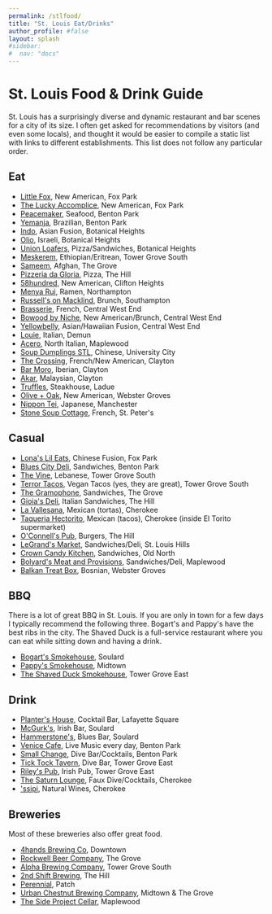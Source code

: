 ```yaml
---
permalink: /stlfood/
title: "St. Louis Eat/Drinks"
author_profile: #false
layout: splash
#sidebar:
#  nav: "docs"
---
```

# St. Louis Food & Drink Guide

St. Louis has a surprisingly diverse and dynamic restaurant and bar scenes for a city of its size. I often get asked for recommendations by visitors (and even some locals), and thought it would be easier to compile a static list with links to different establishments. This list does not follow any particular order.

## Eat

* [Little Fox](https://www.google.com/maps/place/Little+Fox/@38.6079484,-90.2272046,15z/data=!4m2!3m1!1s0x0:0xcff5a1df744b257a?sa=X&ved=2ahUKEwjhpsDb6uj8AhV9kIkEHevuCTgQ_BJ6BAhyEAg), New American, Fox Park
* [The Lucky Accomplice](https://www.google.com/maps/place/The+Lucky+Accomplice/@38.6061982,-90.2253938,17z/data=!3m2!4b1!5s0x87d8b380c61e1755:0xfc191c9e47d126e8!4m6!3m5!1s0x87d8b34a0579dabf:0x9fa4ccf89122bd0c!8m2!3d38.606194!4d-90.2232051!16s%2Fg%2F11k8g5d76s), New American, Fox Park
* [Peacemaker](https://www.google.com/maps/place/Peacemaker+Lobster+%26+Crab/@38.6033514,-90.2176193,17z/data=!3m1!4b1!4m6!3m5!1s0x87d8b384d38bfa13:0x8ab09a425b8980e4!8m2!3d38.6033472!4d-90.2154306!16s%2Fg%2F11b5yypzc6), Seafood, Benton Park
* [Yemanja](https://www.google.com/maps/place/Yemanja+Brasil+Restaurant/@38.6001986,-90.2236649,17z/data=!3m1!4b1!4m6!3m5!1s0x87d8b3889d486e5d:0x571e03f6189f0cea!8m2!3d38.6001944!4d-90.2214762!16s%2Fg%2F1tl8l7lv), Brazilian, Benton Park
* [Indo](https://www.google.com/maps/place/iNDO/@38.6192253,-90.2582764,17z/data=!3m1!4b1!4m6!3m5!1s0x87d8b552366426cf:0x438a03b63dc87615!8m2!3d38.6192211!4d-90.2560877!16s%2Fg%2F11fl42mvf7), Asian Fusion, Botanical Heights
* [Olio](https://www.google.com/maps/place/OLIO/@38.6193602,-90.290562,14z/data=!4m10!1m2!2m1!1solio!3m6!1s0x87d8b4fb1aa0404d:0xa53840f1b15c7c76!8m2!3d38.6193602!4d-90.2555431!15sCgRvbGlvWgYiBG9saW-SARhtZWRpdGVycmFuZWFuX3Jlc3RhdXJhbnTgAQA!16s%2Fg%2F11xfm338h), Israeli, Botanical Heights
* [Union Loafers](https://www.google.com/maps/place/Union+Loafers+Caf%C3%A9+and+Bread+Bakery/@38.619806,-90.2581366,17z/data=!3m1!4b1!4m6!3m5!1s0x87d8b4fb3aea95df:0xcc016ae069955204!8m2!3d38.6198018!4d-90.2559479!16s%2Fg%2F11bw6tg4rj), Pizza/Sandwiches, Botanical Heights
* [Meskerem](https://www.google.com/maps/place/Meskerem+Ethiopian+Restaurant/@38.5987623,-90.2448886,17z/data=!3m1!4b1!4m6!3m5!1s0x87d8b468233ddcb7:0xdf6ed6af5a4e7ce0!8m2!3d38.5987581!4d-90.2426999!16s%2Fg%2F1wj_6kt7), Ethiopian/Eritrean, Tower Grove South
* [Sameem](https://www.google.com/maps/place/Sameem+Afghan+Restaurant+%26+Catering/@38.6269583,-90.2606041,17z/data=!3m1!4b1!4m6!3m5!1s0x87d8b4e15dc0e669:0x547688c8ee3a2024!8m2!3d38.6269541!4d-90.2584154!16s%2Fg%2F1hc6wz2bg), Afghan, The Grove
* [Pizzeria da Gloria](https://www.google.com/maps/place/Pizzeria+da+Gloria/@38.6159342,-90.2770261,17z/data=!3m1!4b1!4m6!3m5!1s0x87d8b52243280aaf:0x8de154d83a3d5b1b!8m2!3d38.6159301!4d-90.2725414!16s%2Fg%2F11hxh4xxjy), Pizza, The Hill
* [58hundred](https://www.google.com/maps/place/58hundred/@38.6072693,-90.2879297,17z/data=!3m1!4b1!4m6!3m5!1s0x87d8b5f4fe59164d:0xe338045dc33e836e!8m2!3d38.6072651!4d-90.285741!16s%2Fg%2F11gvs7xt1y), New American, Clifton Heights
* [Menya Rui](https://www.google.com/maps/place/Menya+Rui/@38.599195,-90.2950449,17z/data=!3m1!4b1!4m6!3m5!1s0x87d8b5db0380a15f:0xaacf254e7ff403a7!8m2!3d38.5991908!4d-90.2928562!16s%2Fg%2F11rjq4n7sw), Ramen, Northampton
* [Russell's on Macklind](https://www.google.com/maps/place/Russell's+on+Macklind/@38.5867181,-90.2866283,17z/data=!3m1!4b1!4m6!3m5!1s0x87d8b5eb993bca65:0x918bb96fb916ec0d!8m2!3d38.5867139!4d-90.2844396!16s%2Fg%2F12hnx4m75), Brunch, Southampton
* [Brasserie](https://www.google.com/maps/place/Brasserie+by+Niche/@38.6400684,-90.2618421,15z/data=!4m2!3m1!1s0x0:0x4ccafbb414987011?sa=X&ved=2ahUKEwig0qHH6-j8AhVSmWoFHa_JDn8Q_BJ6BQiCARAI), French, Central West End
* [Bowood by Niche](https://www.google.com/maps/place/Bowood+by+Niche/@38.6494009,-90.2594221,17z/data=!3m1!4b1!4m6!3m5!1s0x87d8b5fa18522c87:0x6cce3e367845a305!8m2!3d38.6493967!4d-90.2572334!16s%2Fg%2F11s0_q7nzt), New American/Brunch, Central West End
* [Yellowbelly](https://www.google.com/maps/place/Yellowbelly/@38.6435503,-90.263733,17z/data=!3m1!4b1!4m6!3m5!1s0x87d8b5f980d65aab:0x9d9d5b5f0c9dac1f!8m2!3d38.6435461!4d-90.2615443!16s%2Fg%2F11gmcfq3tq), Asian/Hawaiian Fusion, Central West End
* [Louie](https://www.google.com/maps/place/Louie/@38.6384102,-90.3776288,13z/data=!4m10!1m2!2m1!1slouie!3m6!1s0x87d8caa4ebc062e1:0x41e0a64e71aa16a3!8m2!3d38.6384102!4d-90.307591!15sCgVsb3VpZVoHIgVsb3VpZZIBEml0YWxpYW5fcmVzdGF1cmFudJoBJENoZERTVWhOTUc5blMwVkpRMEZuU1VOSE1uQkVZbXRCUlJBQuABAA!16s%2Fg%2F11c60_52m5), Italian, Demun
* [Acero](https://www.google.com/maps/place/Acero/@38.6385338,-90.3776289,13z/data=!4m10!1m2!2m1!1sacero!3m6!1s0x87d8ca8ba9a1071f:0x7e85e00c300a65fe!8m2!3d38.6134742!4d-90.3157934!15sCgVhY2Vyb1oHIgVhY2Vyb5IBEml0YWxpYW5fcmVzdGF1cmFudOABAA!16s%2Fg%2F12xq_rfzd), North Italian, Maplewood
* [Soup Dumplings STL](https://www.google.com/maps/place/Soup+Dumplings+STL/@38.6730951,-90.3485931,17z/data=!3m1!4b1!4m6!3m5!1s0x87df34dd538f2797:0x9eedc4fd3ad7a4a9!8m2!3d38.6730909!4d-90.3464044!16s%2Fg%2F11fy_dtb85), Chinese, University City
* [The Crossing](https://www.google.com/maps/place/The+Crossing/@38.6386575,-90.3776289,13z/data=!4m10!1m2!2m1!1sthe+crossing!3m6!1s0x87d8cb2a85e20317:0xc8369a86925763a4!8m2!3d38.6503903!4d-90.337824!15sCgx0aGUgY3Jvc3NpbmdaDiIMdGhlIGNyb3NzaW5nkgERZnJlbmNoX3Jlc3RhdXJhbnSaASNDaFpEU1VoTk1HOW5TMFZKUTBGblNVTXlhemhNVmtKbkVBReABAA!16s%2Fg%2F1td72jt5), French/New American, Clayton
* [Bar Moro](https://www.google.com/maps/place/Bar+Moro/@38.6427082,-90.3358668,17z/data=!3m1!4b1!4m6!3m5!1s0x87d8cbd4441f7169:0x73dddb6a7b1f4451!8m2!3d38.642704!4d-90.3336781!16s%2Fg%2F11tpbd2whn), Iberian, Clayton
* [Akar](https://www.google.com/maps/place/Akar/@38.6432839,-90.3367878,17z/data=!3m1!4b1!4m6!3m5!1s0x87d8cbd2ebc21ec5:0x975e6509da7b37c!8m2!3d38.6432797!4d-90.3345991!16s%2Fg%2F11flmk5g3v), Malaysian, Clayton
* [Truffles](https://www.google.com/maps/place/Truffles+Butchery/@38.6409682,-90.3701047,17z/data=!3m1!4b1!4m6!3m5!1s0x87d8cb5a6229dacd:0x787c2fc985b02faf!8m2!3d38.640964!4d-90.367916!16s%2Fg%2F11b70h_ptl), Steakhouse, Ladue
* [Olive + Oak](https://www.google.com/maps/place/Olive+%2B+Oak/@38.5931173,-90.3660103,17z/data=!3m1!4b1!4m6!3m5!1s0x87d8cb9444e07839:0x940472683fd5af8b!8m2!3d38.5931132!4d-90.3615256!16s%2Fg%2F11bccjjhwq), New American, Webster Groves
* [Nippon Tei](https://www.google.com/maps/place/Nippon+Tei/@38.5961799,-90.4957507,17z/data=!3m2!4b1!5s0x87d8d3b118f6f925:0x6e985a29d4c184a2!4m6!3m5!1s0x87d8d3b158798eb3:0x21935aaebc4a9947!8m2!3d38.5961757!4d-90.493562!16s%2Fg%2F1vy7h3bd), Japanese, Manchester
* [Stone Soup Cottage](https://www.google.com/maps/place/Stone+Soup+Cottage/@38.7562704,-90.663452,15z/data=!4m2!3m1!1s0x0:0x7516b3a29bd3119b?sa=X&ved=2ahUKEwjw-eXb8ej8AhVUhYkEHWp1DBIQ_BJ6BAh8EAg), French, St. Peter's

## Casual
* [Lona's Lil Eats](https://www.google.com/maps/place/Lona's+Lil+Eats/@38.6102158,-90.2312611,17z/data=!3m1!4b1!4m6!3m5!1s0x87d8b47fccee2a1d:0xa12a5a4a22fc4d33!8m2!3d38.6102117!4d-90.2267764!16s%2Fg%2F11bbt5lxgg), Chinese Fusion, Fox Park
* [Blues City Deli](https://www.google.com/maps/place/Blues+City+Deli/@38.605055,-90.2203622,17z/data=!3m1!4b1!4m6!3m5!1s0x87d8b384724ef015:0x5ad41b58221ee545!8m2!3d38.6050508!4d-90.2181735!16s%2Fg%2F11b77p9tb3), Sandwiches, Benton Park
* [The Vine](https://www.google.com/maps/place/The+Vine+Cafe+and+Market/@38.6003592,-90.2451407,17z/data=!3m1!4b1!4m6!3m5!1s0x87d8b467fda53119:0xaaea96ff7e0297cb!8m2!3d38.600355!4d-90.242952!16s%2Fg%2F1tff3ky0), Lebanese, Tower Grove South
* [Terror Tacos](https://www.google.com/maps/place/Terror+Tacos/@38.5996094,-90.2451444,17z/data=!3m1!4b1!4m6!3m5!1s0x87d8b50f4bea29cb:0xed245cd308a19d02!8m2!3d38.5996052!4d-90.2429557!16s%2Fg%2F11m13f__ng), Vegan Tacos (yes, they are great), Tower Grove South
* [The Gramophone](https://www.google.com/maps/place/The+Gramophone/@38.6272698,-90.2580357,17z/data=!3m1!4b1!4m6!3m5!1s0x87d8b4e697e9987b:0x26565ab14ba4a52!8m2!3d38.6272656!4d-90.255847!16s%2Fg%2F1td7j8f3), Sandwiches, The Grove
* [Gioia's Deli](https://www.google.com/maps/place/Gioia's+Deli/@38.5932348,-90.4338612,12z/data=!4m10!1m2!2m1!1sgioia's+deli!3m6!1s0x87d8b50c3dd067bb:0x5421ed1a22783f44!8m2!3d38.6173995!4d-90.2767997!15sCgxnaW9pYSdzIGRlbGkiA4gBAVoOIgxnaW9pYSdzIGRlbGmSAQRkZWxp4AEA!16s%2Fg%2F1tdylrkk), Italian Sandwiches, The Hill
* [La Vallesana](https://www.google.com/maps/place/La+Vallesana/@38.5940476,-90.2323982,17z/data=!3m1!4b1!4m6!3m5!1s0x87d8b473ec9e66ed:0x63805fb8fd6467ad!8m2!3d38.5940434!4d-90.2302095!16s%2Fg%2F1txfppsr), Mexican (tortas), Cherokee
* [Taqueria Hectorito](https://www.google.com/maps/place/Taqueria+Hectorito/@38.5936076,-90.230809,19z/data=!4m14!1m7!3m6!1s0x87d8b473ec9e66ed:0x63805fb8fd6467ad!2sLa+Vallesana!8m2!3d38.5940434!4d-90.2302095!16s%2Fg%2F1txfppsr!3m5!1s0x87d8b57219d313ad:0x521eb21dcddc5e6f!8m2!3d38.5939255!4d-90.2297973!16s%2Fg%2F11g1krwz59), Mexican (tacos), Cherokee (inside El Torito supermarket)
* [O'Connell's Pub](https://www.google.com/maps/place/O'Connell's+Pub/@38.6183256,-90.2746334,15.25z/data=!4m14!1m7!3m6!1s0x87d8b5db0380a15f:0xaacf254e7ff403a7!2sMenya+Rui!8m2!3d38.5991908!4d-90.2928562!16s%2Fg%2F11rjq4n7sw!3m5!1s0x87d8b50474da9b0b:0xbd8f57ad6cd21a0c!8m2!3d38.6174032!4d-90.2660763!16s%2Fg%2F1ttyx8fd), Burgers, The Hill
* [LeGrand's Market](https://www.google.com/maps/place/Le+Grand's+Market+and+Catering/@38.5910543,-90.3073928,17z/data=!3m1!4b1!4m6!3m5!1s0x87d8ca74ea2fffff:0x25b4e5a8556c3a55!8m2!3d38.5910502!4d-90.3029081!16s%2Fg%2F1tftrmsz), Sandwiches/Deli, St. Louis Hills
* [Crown Candy Kitchen](https://www.google.com/maps/place/Crown+Candy+Kitchen/@38.6513497,-90.2023898,17z/data=!3m1!4b1!4m6!3m5!1s0x87d8b316ce607b8f:0xd396928d923f739b!8m2!3d38.6513456!4d-90.1979051!16zL20vMGJsY20z), Sandwiches, Old North
* [Bolyard's Meat and Provisions](https://www.google.com/maps/place/Bolyard's+Meat+%26+Provisions/@38.6114651,-90.3223289,17z/data=!3m1!4b1!4m6!3m5!1s0x87d8caf564e53059:0xfbcdd89a1080d60e!8m2!3d38.6114609!4d-90.3201402!16s%2Fg%2F11b6dlldqz), Sandwiches/Deli, Maplewood
* [Balkan Treat Box](https://www.google.com/maps/place/Balkan+Treat+Box/@38.5921595,-90.3400574,17z/data=!3m1!4b1!4m6!3m5!1s0x87d8cbefa0efa8ed:0xf5b0abd4d7dabf02!8m2!3d38.5921553!4d-90.3378687!16s%2Fg%2F11gy9d59ms), Bosnian, Webster Groves

## BBQ
There is a lot of great BBQ in St. Louis. If you are only in town for a few days I typically recommend the following three. Bogart's and Pappy's have the best ribs in the city. The Shaved Duck is a full-service restaurant where you can eat while sitting down and having a drink.
* [Bogart's Smokehouse](https://www.google.com/maps/place/Bogart's+Smokehouse/@38.6108859,-90.2048913,17z/data=!3m1!4b1!4m6!3m5!1s0x87d8b3a09d626a37:0x845a464b4ed5fadf!8m2!3d38.6108817!4d-90.2027026!16s%2Fg%2F1hcb3vc7c), Soulard
* [Pappy's Smokehouse](https://www.google.com/maps/place/Pappy's+Smokehouse/@38.6350296,-90.2261752,17z/data=!3m1!4b1!4m6!3m5!1s0x87d8b4a09930e6ab:0xe06663d762f1a9ce!8m2!3d38.6350254!4d-90.2239865!16s%2Fg%2F1tgdtp89), Midtown
* [The Shaved Duck Smokehouse](https://www.google.com/maps/place/The+Shaved+Duck+Smokehouse/@38.6036341,-90.2403547,17z/data=!3m1!4b1!4m6!3m5!1s0x87d8b464f0b1371f:0xd9f5964f3bb68058!8m2!3d38.60363!4d-90.23587!16s%2Fg%2F1td38skw), Tower Grove East

## Drink
* [Planter's House](https://www.google.com/maps/place/Planter's+House/@38.6206996,-90.214236,17z/data=!3m1!4b1!4m6!3m5!1s0x87d8b371dab602bd:0x3b67838c087aae79!8m2!3d38.6206954!4d-90.2120473!16s%2Fg%2F11b6hp4pz_), Cocktail Bar, Lafayette Square
* [McGurk's](https://www.google.com/maps/place/John+D.+McGurk's+Irish+Pub+and+Garden/@38.6025544,-90.2242433,15.25z/data=!4m14!1m7!3m6!1s0x87d8b3889d486e5d:0x571e03f6189f0cea!2sYemanja+Brasil+Restaurant!8m2!3d38.6001944!4d-90.2214762!16s%2Fg%2F1tl8l7lv!3m5!1s0x87d8b39e9cb54451:0x24e1fc7963703e42!8m2!3d38.6076244!4d-90.2099682!16s%2Fm%2F0krllm9), Irish Bar, Soulard
* [Hammerstone's](https://www.google.com/maps/place/Hammerstone's/@38.6025544,-90.2242433,15.25z/data=!4m14!1m7!3m6!1s0x87d8b3889d486e5d:0x571e03f6189f0cea!2sYemanja+Brasil+Restaurant!8m2!3d38.6001944!4d-90.2214762!16s%2Fg%2F1tl8l7lv!3m5!1s0x87d8b3a1e68eb5e3:0x544ee445bcc5d1b4!8m2!3d38.6066605!4d-90.2051703!16s%2Fm%2F0k3f1ps), Blues Bar, Soulard
* [Venice Cafe](https://www.google.com/maps/place/Venice+Caf%C3%A9/@38.601085,-90.2196497,16z/data=!4m14!1m7!3m6!1s0x87d8b3889d486e5d:0x571e03f6189f0cea!2sYemanja+Brasil+Restaurant!8m2!3d38.6001944!4d-90.2214762!16s%2Fg%2F1tl8l7lv!3m5!1s0x87d8b38f9e488bc9:0x6c0c04859ae4fc95!8m2!3d38.5993574!4d-90.2174515!16s%2Fm%2F0k8gsd_), Live Music every day, Benton Park
* [Small Change](https://www.google.com/maps/place/Small+Change+STL/@38.601085,-90.2196497,16z/data=!4m6!3m5!1s0x87d8b386535ecc81:0x32ca0f90ba3c2188!8m2!3d38.6026045!4d-90.2220658!16s%2Fg%2F11f4mbpw87), Dive Bar/Cocktails, Benton Park
* [Tick Tock Tavern](https://www.google.com/maps/place/Tick+Tock+Tavern/@38.6061425,-90.241254,17z/data=!3m1!4b1!4m6!3m5!1s0x87d8b46151c72ea5:0xbaabc7d9ce7b9b37!8m2!3d38.6061383!4d-90.2390653!16s%2Fg%2F11b6tyhl_4), Dive Bar, Tower Grove East
* [Riley's Pub](https://www.google.com/maps/place/Riley's+PUB/@38.6057876,-90.2412937,17z/data=!4m14!1m7!3m6!1s0x87d8b46151c72ea5:0xbaabc7d9ce7b9b37!2sTick+Tock+Tavern!8m2!3d38.6061383!4d-90.2390653!16s%2Fg%2F11b6tyhl_4!3m5!1s0x87d8b4665d0fb89f:0x303d4bba1c6430b8!8m2!3d38.6021991!4d-90.2398413!16s%2Fg%2F1tpf7nyc), Irish Pub, Tower Grove East
* [The Saturn Lounge](https://www.google.com/maps/place/The+Saturn+Lounge/@38.5948974,-90.2296076,16z/data=!4m14!1m7!3m6!1s0x87d8b5f980d65aab:0x9d9d5b5f0c9dac1f!2sYellowbelly!8m2!3d38.6435461!4d-90.2615443!16s%2Fg%2F11gmcfq3tq!3m5!1s0x87d8b3169ee808a3:0x16e4b54199f20509!8m2!3d38.5928026!4d-90.2192937!16s%2Fg%2F11t3f6vsr8), Faux Dive/Cocktails, Cherokee
* ['ssipi](https://www.google.com/maps/place/''ssippi'/@38.5941801,-90.2361448,17.25z/data=!4m14!1m7!3m6!1s0x87d8b5f980d65aab:0x9d9d5b5f0c9dac1f!2sYellowbelly!8m2!3d38.6435461!4d-90.2615443!16s%2Fg%2F11gmcfq3tq!3m5!1s0x87d8b5828cef57d5:0x1ee77a5377b91cb3!8m2!3d38.5941128!4d-90.2333005!16s%2Fg%2F11rtzv8b22), Natural Wines, Cherokee

## Breweries
Most of these breweries also offer great food.
* [4hands Brewing Co](https://www.google.com/maps/place/4+Hands+Brewing+Co/@38.6149656,-90.1997226,17z/data=!3m1!4b1!4m6!3m5!1s0x87d8b308c68c4673:0x17df1b5f07a3beaf!8m2!3d38.6149614!4d-90.1975339!16s%2Fg%2F1w96h8g1), Downtown
* [Rockwell Beer Company](https://www.google.com/maps/place/Rockwell+Beer+Company/@38.6150316,-90.2325533,13z/data=!4m10!1m2!2m1!1srockwell+beer!3m6!1s0x87d8b4ef408fffff:0x6d7face385da9e49!8m2!3d38.6256086!4d-90.2512742!15sCg1yb2Nrd2VsbCBiZWVyIgOIAQFaDyINcm9ja3dlbGwgYmVlcpIBB2JyZXdlcnngAQA!16s%2Fg%2F11f5h3swqv), The Grove
* [Alpha Brewing Company](ha+Brewing+Company/@38.5985478,-90.267226,17z/data=!3m1!4b1!4m6!3m5!1s0x87d8b33d94ca1249:0xc9deb3c966700820!8m2!3d38.5985437!4d-90.2627413!16s%2Fg%2F1hhvx1208), Tower Grove South
* [2nd Shift Brewing](https://www.google.com/maps/place/2nd+Shift+Brewing/@38.6215335,-90.283333,17z/data=!3m1!4b1!4m6!3m5!1s0x87d8b56d573ff16d:0x37a3b6b9a4f20e75!8m2!3d38.6215293!4d-90.2811443!16s%2Fg%2F11bz0shg_6), The Hill
* [Perennial](https://www.google.com/maps/place/Perennial+Artisan+Ales/@38.5431628,-90.2818381,14.75z/data=!4m6!3m5!1s0x87d8b65e6625ed7f:0x4068a5d42908984f!8m2!3d38.5454657!4d-90.2660243!16s%2Fg%2F1tf6mrg4), Patch
* [Urban Chestnut Brewing Company](https://www.google.com/maps/place/Urban+Chestnut+Midtown+Brewery+and+Biergarten/@38.5432957,-90.3414665,12z/data=!4m10!1m2!2m1!1sucbc!3m6!1s0x87d8b4a739102cb7:0x7cd8ad2a7a5746e2!8m2!3d38.6379112!4d-90.2258098!15sCgR1Y2JjWgYiBHVjYmOSAQdicmV3ZXJ5mgEjQ2haRFNVaE5NRzluUzBWSlEwRm5TVU5sTlZsZlZGRm5FQUXgAQA!16s%2Fg%2F1tghq3mt), Midtown & The Grove
* [The Side Project Cellar](https://www.google.com/maps/place/The+Side+Project+Cellar/@38.6120115,-90.3212414,17z/data=!3m1!4b1!4m6!3m5!1s0x87d8caf514a04d5f:0xbdfb340de31eb885!8m2!3d38.612008!4d-90.3194009!16s%2Fg%2F11b6hmkts6), Maplewood


